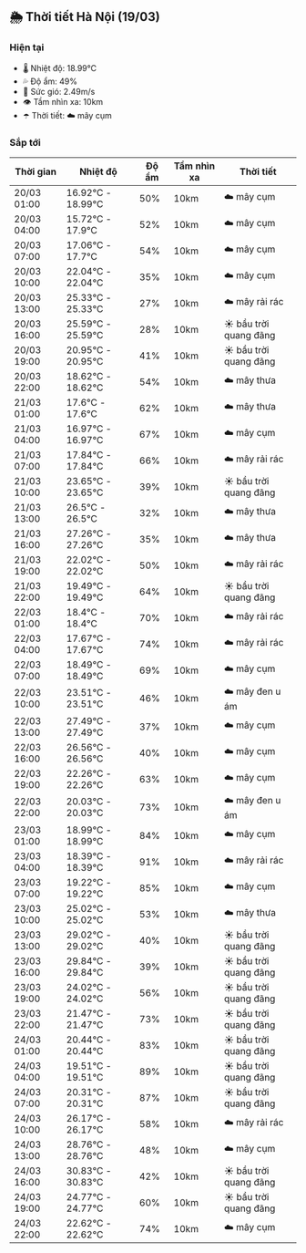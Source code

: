 ## 🌦️ Thời tiết Hà Nội (19/03)

### Hiện tại

- 🌡️ Nhiệt độ: 18.99℃
- 💦 Độ ẩm: 49%
- 💨 Sức gió: 2.49m/s
- 👁️ Tầm nhìn xa: 10km
- ☂️ Thời tiết: ☁️ mây cụm

### Sắp tới

| Thời gian | Nhiệt độ | Độ ẩm | Tầm nhìn xa | Thời tiết |
| --- | --- | --- | --- | --- |
| 20/03 01:00 | 16.92℃ - 18.99℃ | 50% | 10km | ☁️ mây cụm |
| 20/03 04:00 | 15.72℃ - 17.9℃ | 52% | 10km | ☁️ mây cụm |
| 20/03 07:00 | 17.06℃ - 17.7℃ | 54% | 10km | ☁️ mây cụm |
| 20/03 10:00 | 22.04℃ - 22.04℃ | 35% | 10km | ☁️ mây cụm |
| 20/03 13:00 | 25.33℃ - 25.33℃ | 27% | 10km | ☁️ mây rải rác |
| 20/03 16:00 | 25.59℃ - 25.59℃ | 28% | 10km | ☀️ bầu trời quang đãng |
| 20/03 19:00 | 20.95℃ - 20.95℃ | 41% | 10km | ☀️ bầu trời quang đãng |
| 20/03 22:00 | 18.62℃ - 18.62℃ | 54% | 10km | ☁️ mây thưa |
| 21/03 01:00 | 17.6℃ - 17.6℃ | 62% | 10km | ☁️ mây thưa |
| 21/03 04:00 | 16.97℃ - 16.97℃ | 67% | 10km | ☁️ mây cụm |
| 21/03 07:00 | 17.84℃ - 17.84℃ | 66% | 10km | ☁️ mây rải rác |
| 21/03 10:00 | 23.65℃ - 23.65℃ | 39% | 10km | ☀️ bầu trời quang đãng |
| 21/03 13:00 | 26.5℃ - 26.5℃ | 32% | 10km | ☁️ mây thưa |
| 21/03 16:00 | 27.26℃ - 27.26℃ | 35% | 10km | ☁️ mây thưa |
| 21/03 19:00 | 22.02℃ - 22.02℃ | 50% | 10km | ☁️ mây rải rác |
| 21/03 22:00 | 19.49℃ - 19.49℃ | 64% | 10km | ☀️ bầu trời quang đãng |
| 22/03 01:00 | 18.4℃ - 18.4℃ | 70% | 10km | ☁️ mây rải rác |
| 22/03 04:00 | 17.67℃ - 17.67℃ | 74% | 10km | ☁️ mây rải rác |
| 22/03 07:00 | 18.49℃ - 18.49℃ | 69% | 10km | ☁️ mây cụm |
| 22/03 10:00 | 23.51℃ - 23.51℃ | 46% | 10km | ☁️ mây đen u ám |
| 22/03 13:00 | 27.49℃ - 27.49℃ | 37% | 10km | ☁️ mây cụm |
| 22/03 16:00 | 26.56℃ - 26.56℃ | 40% | 10km | ☁️ mây cụm |
| 22/03 19:00 | 22.26℃ - 22.26℃ | 63% | 10km | ☁️ mây cụm |
| 22/03 22:00 | 20.03℃ - 20.03℃ | 73% | 10km | ☁️ mây đen u ám |
| 23/03 01:00 | 18.99℃ - 18.99℃ | 84% | 10km | ☁️ mây cụm |
| 23/03 04:00 | 18.39℃ - 18.39℃ | 91% | 10km | ☁️ mây rải rác |
| 23/03 07:00 | 19.22℃ - 19.22℃ | 85% | 10km | ☁️ mây cụm |
| 23/03 10:00 | 25.02℃ - 25.02℃ | 53% | 10km | ☁️ mây thưa |
| 23/03 13:00 | 29.02℃ - 29.02℃ | 40% | 10km | ☀️ bầu trời quang đãng |
| 23/03 16:00 | 29.84℃ - 29.84℃ | 39% | 10km | ☀️ bầu trời quang đãng |
| 23/03 19:00 | 24.02℃ - 24.02℃ | 56% | 10km | ☀️ bầu trời quang đãng |
| 23/03 22:00 | 21.47℃ - 21.47℃ | 73% | 10km | ☀️ bầu trời quang đãng |
| 24/03 01:00 | 20.44℃ - 20.44℃ | 83% | 10km | ☀️ bầu trời quang đãng |
| 24/03 04:00 | 19.51℃ - 19.51℃ | 89% | 10km | ☀️ bầu trời quang đãng |
| 24/03 07:00 | 20.31℃ - 20.31℃ | 87% | 10km | ☀️ bầu trời quang đãng |
| 24/03 10:00 | 26.17℃ - 26.17℃ | 58% | 10km | ☁️ mây rải rác |
| 24/03 13:00 | 28.76℃ - 28.76℃ | 48% | 10km | ☁️ mây cụm |
| 24/03 16:00 | 30.83℃ - 30.83℃ | 42% | 10km | ☀️ bầu trời quang đãng |
| 24/03 19:00 | 24.77℃ - 24.77℃ | 60% | 10km | ☀️ bầu trời quang đãng |
| 24/03 22:00 | 22.62℃ - 22.62℃ | 74% | 10km | ☁️ mây cụm |
